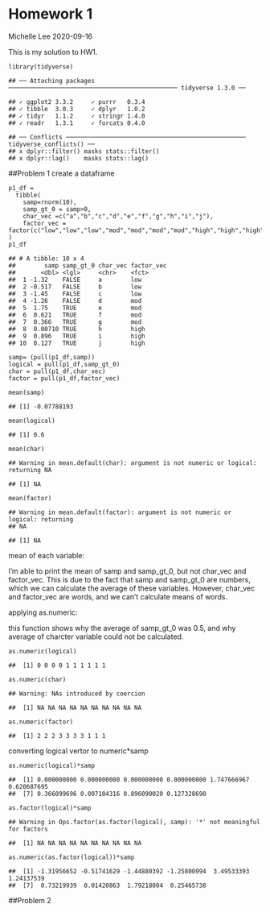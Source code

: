 Homework 1
================
Michelle Lee
2020-09-16

This is my solution to HW1.

    library(tidyverse)

    ## ── Attaching packages ─────────────────────────────────────────────── tidyverse 1.3.0 ──

    ## ✓ ggplot2 3.3.2     ✓ purrr   0.3.4
    ## ✓ tibble  3.0.3     ✓ dplyr   1.0.2
    ## ✓ tidyr   1.1.2     ✓ stringr 1.4.0
    ## ✓ readr   1.3.1     ✓ forcats 0.4.0

    ## ── Conflicts ────────────────────────────────────────────────── tidyverse_conflicts() ──
    ## x dplyr::filter() masks stats::filter()
    ## x dplyr::lag()    masks stats::lag()

\#\#Problem 1 create a dataframe

    p1_df = 
      tibble(
        samp=rnorm(10),
        samp_gt_0 = samp>0,
        char_vec =c("a","b","c","d","e","f","g","h","i","j"), 
        factor_vec = factor(c("low","low","low","mod","mod","mod","mod","high","high","high"))
    )
    p1_df

    ## # A tibble: 10 x 4
    ##        samp samp_gt_0 char_vec factor_vec
    ##       <dbl> <lgl>     <chr>    <fct>     
    ##  1 -1.32    FALSE     a        low       
    ##  2 -0.517   FALSE     b        low       
    ##  3 -1.45    FALSE     c        low       
    ##  4 -1.26    FALSE     d        mod       
    ##  5  1.75    TRUE      e        mod       
    ##  6  0.621   TRUE      f        mod       
    ##  7  0.366   TRUE      g        mod       
    ##  8  0.00710 TRUE      h        high      
    ##  9  0.896   TRUE      i        high      
    ## 10  0.127   TRUE      j        high

    samp= (pull(p1_df,samp))
    logical = pull(p1_df,samp_gt_0)
    char = pull(p1_df,char_vec)
    factor = pull(p1_df,factor_vec)

    mean(samp)

    ## [1] -0.07788193

    mean(logical)

    ## [1] 0.6

    mean(char)

    ## Warning in mean.default(char): argument is not numeric or logical: returning NA

    ## [1] NA

    mean(factor)

    ## Warning in mean.default(factor): argument is not numeric or logical: returning
    ## NA

    ## [1] NA

mean of each variable:

I’m able to print the mean of samp and samp\_gt\_0, but not char\_vec
and factor\_vec. This is due to the fact that samp and samp\_gt\_0 are
numbers, which we can calculate the average of these variables. However,
char\_vec and factor\_vec are words, and we can’t calculate means of
words.

applying as.numeric:

this function shows why the average of samp\_gt\_0 was 0.5, and why
average of charcter variable could not be calculated.

    as.numeric(logical)

    ##  [1] 0 0 0 0 1 1 1 1 1 1

    as.numeric(char)

    ## Warning: NAs introduced by coercion

    ##  [1] NA NA NA NA NA NA NA NA NA NA

    as.numeric(factor)

    ##  [1] 2 2 2 3 3 3 3 1 1 1

converting logical vertor to numeric\*samp

    as.numeric(logical)*samp

    ##  [1] 0.000000000 0.000000000 0.000000000 0.000000000 1.747666967 0.620687695
    ##  [7] 0.366099696 0.007104316 0.896090020 0.127328690

    as.factor(logical)*samp

    ## Warning in Ops.factor(as.factor(logical), samp): '*' not meaningful for factors

    ##  [1] NA NA NA NA NA NA NA NA NA NA

    as.numeric(as.factor(logical))*samp

    ##  [1] -1.31956652 -0.51741629 -1.44880392 -1.25800994  3.49533393  1.24137539
    ##  [7]  0.73219939  0.01420863  1.79218004  0.25465738

\#\#Problem 2
